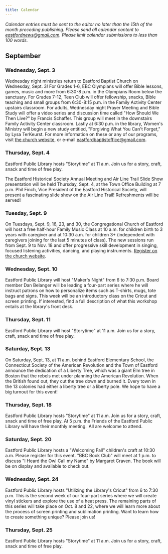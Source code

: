 ```yaml
---
title: Calendar
---
```


*Calendar entries must be sent to the editor no later than the 15th of
the month preceding publishing. Please send all calendar content to
<eastfordnews@gmail.com>. Please limit calendar submissions to less than
100 words.*

## September

### Wednesday, Sept. 3

Wednesday night ministries return to Eastford Baptist Church on
Wednesday, Sept. 3! For Grades 1-6, EBC Olympians will offer Bible
lessons, games, music and more from 6:30-8 p.m. in the Olympians Room
below the sanctuary. For Grades 7-12, Teen Club will offer fellowship,
snacks, Bible teaching and small groups from 6:30-8:15 p.m. in the
Family Activity Center upstairs classroom. For adults, Wednesday night
Prayer Meeting and Bible Study will offer a video series and discussion
time called "How Should We Then Live?" by Francis Schaffer. This group
will meet in the downstairs Family Activity Center classroom. Lastly at
6:30 p.m. in the library, Women's Ministry will begin a new study
entitled, "Forgiving What You Can't Forget," by Lysa TerKeurst. For more
information on these or any of our programs, visit
[the church website](http://www.eastfordbaptist.com), or e-mail
<eastfordbaptistoffice@gmail.com>.

### Thursday, Sept. 4

Eastford Public Library hosts "Storytime" at 11 a.m. Join us for a
story, craft, snack and time of free play. 

The Eastford Historical Society Annual Meeting and Air Line Trail Slide
Show presentation will be held Thursday, Sept. 4, at the Town Office
Building at 7 p.m. Phil Finch, Vice President of the Eastford Historical
Society, will present a fascinating slide show on the Air Line Trail!
Refreshments will be served!

### Tuesday, Sept. 9

On Tuesdays, Sept. 9, 16, 23, and 30, the Congregational Church of
Eastford will host a free half-hour Family Music Class at 10 a.m. for
children birth to 3 years with caregiver and at 10:30 a.m. for children
3+ (independent with caregivers joining for the last 5 minutes of
class). The new sessions run from Sept. 9 to Nov. 18 and offer
progressive skill development in singing, focused listening activities,
dancing, and playing instruments. [Register on the church website](https://cceastford.org/classes/).

### Wednesday, Sept. 10

Eastford Public Library will host "Maker's Night" from 6 to 7:30 p.m.
Board member Dan Belanger will be leading a four-part series where he
will instruct patrons on how to personalize items such as T-shirts,
mugs, tote bags and signs. This week will be an introductory class on
the Cricut and screen printing. If interested, find a full description
of what this workshop entails at the library's front desk.

### Thursday, Sept. 11

Eastford Public Library will host "Storytime" at 11 a.m. Join us for a
story, craft, snack and time of free play. 

### Saturday, Sept. 13

On Saturday, Sept. 13, at 11 a.m. behind Eastford Elementary School, the
Connecticut Society of the American Revolution and the Town of Eastford
announce the dedication of a Liberty Tree, which was a giant Elm tree in
Boston that the rebels met under planning the American Revolution. When
the British found out, they cut the tree down and burned it. Every town
in the 13 colonies had either a liberty tree or a liberty pole. We hope
to have a big turnout for this event!

### Thursday, Sept. 18

Eastford Public Library hosts "Storytime" at 11 a.m. Join us for a
story, craft, snack and time of free play. At 5 p.m. the Friends of the
Eastford Public Library will have their monthly meeting.  All are
welcome to attend. 

### Saturday, Sept. 20

Eastford Public Library hosts a "Welcoming Fall" children's craft at
10:30 a.m. Please register for this event. "BBC Book Club" will meet
at 1 p.m. to discuss "I Heard the Owl Call my Name" by Margaret
Craven. The book will be on display and available to check out.

### Wednesday, Sept. 24

Eastford Public Library hosts "Utilizing the Library's Cricut" from 6 to
7:30 p.m. This is the second week of our four-part series where we will
create vinyl stickers and explore the use of a heat press. The remaining
parts of this series will take place on Oct. 8 and 22, where we will
learn more about the process of screen printing and sublimation
printing. Want to learn how to create something unique? Please join us!

### Thursday, Sept. 25

Eastford Public Library hosts "Storytime" at 11 a.m. Join us for a
story, craft, snack and time of free play.

